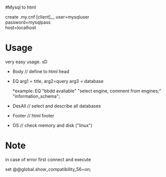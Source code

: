 #Mysql to html 

create .my.cnf
[client]__
user=mysqluser<br />
password=mysqlpass<br />
host=localhost

Usage
=====
very easy usage. xD

  * Body // define to html head
  * EQ arg1 = title, arg2=query  arg3 = database
  
    *example: EQ "bbdd avaliable" "select engine, comment from engines;" "information_schema";
  * DesAll // select and describe all databases
  * Footer // html footer
  * OS // check memory and disk ("linux")


Note
============
in case of error first connect and execute

set @@global.show_compatibility_56=on;
  

